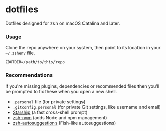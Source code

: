 # dotfiles

Dotfiles designed for zsh on macOS Catalina and later.

### Usage

Clone the repo anywhere on your system, then point to its location in your `~/.zshenv` file.

```
ZDOTDIR=/path/to/this/repo
```

### Recommendations

If you're missing plugins, dependencies or recommended files then you'll be prompted to fix these when you open a new shell.

- `.personal` file (for private settings)
- `.gitconfig.personal` (for private Git settings, like username and email)
- [Starship](https://starship.rs) (a fast cross-shell prompt)
- [zsh-nvm](https://github.com/lukechilds/zsh-nvm) (adds Node and npm management)
- [zsh-autosuggestions](https://github.com/zsh-users/zsh-autosuggestions) (Fish-like autosuggestions)